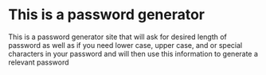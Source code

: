 # This is a password generator

This is a password generator site that will ask for desired length of password as well as if
you need lower case, upper case, and or special characters in your password and will then use 
this information to generate a relevant password 
